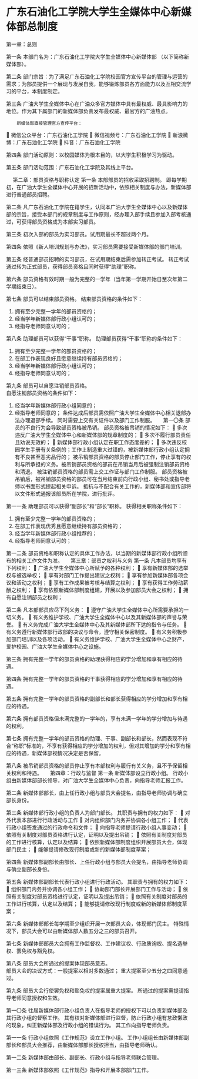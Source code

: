 # 广东石油化工学院大学生全媒体中心新媒体部总制度 #

第一章：总则

第一条	本部门名为：广东石油化工学院大学生全媒体中心新媒体部 （以下简称新媒体部）。

第二条	部门宗旨：为了满足广东石油化工学院校园官方宣传平台的管理与运营的需求；为部员提供一个展现与发展自我，能够锻炼部员各方面能力以及互相交流学习的平台，本制度制定。


第三条	广油大学生全媒体中心在广油众多官方媒体中具有最权威、最具影响力的地位。作为其下属部门的新媒体部负责发布最权威、最官方的广油热点。

		新媒体部直接管理官方宣传平台：
	微信公众平台：广东石油化工学院
	微信视频号：广东石油化工学院
	新浪微博：广东石油化工学院
	抖音：广东石油化工学院

第四条	部门活动原则：以校园媒体为根本目的，以大学生积极学习为驱动。

第五条	部门活动范围：广东石油化工学院及其线上平台。

 
第二章：部员资格与职称认定
第一条	本部部员的招收采取招聘制。
即每学期初，在广油大学生全媒体中心开展的招新活动中，依照相关制度与办法，新媒体部进行普通部员招聘。

第二条	凡广东石油化工学院在籍学生，认同本广油大学生全媒体中心以及新媒体部的宗旨，接受本部门的规章制度与工作原则，经办理入部手续且参加入部考核通过，可获得部员资格成为本部实习部员。

第三条	初次入部的部员为实习部员。试用期最长不超过两个月。

第四条	依照《新人培训规划与办法》，实习部员需要接受新媒体部的部门培训。

第五条	经普通部员招聘的实习部员，在试用期结束后需参加转正考试。
转正考试通过转为正式部员，获得部员资格且同时获得“助理”职称。

第六条	部员资格有效时期一般为完整的一学年（当年第一学期开始日至次年第二学期结束日）。

第七条	部员可以结束部员资格。
结束部员资格的条件如下：
1.	拥有至少完整一学年的部员资格的；
2.	经当学年新媒体部行政小组认可的；
3.	经指导老师同意认可的；

第八条	助理部员可以获得“干事“职称。
助理部员获得“干事“职称的条件如下：
1.	拥有至少完整一学年的部员资格的；
2.	在部工作表现良好且愿意继续持有部员资格的；
3.	经当学年新媒体部行政小组认可的；
4.	经指导老师同意认可的；

第九条	部员可以自愿注销部员资格。		
自愿注销部员资格的条件如下：
1.	经当学年新媒体部行政小组同意的；
2.	经指导老师同意的；
条件达成后部员需依照广油大学生全媒体中心相关退部办法办理退部手续。
同时需要上交有关证件以及部门工作制服。
 
第一〇条	部员的不良行为会导致部员资格被吊销。
部员资格被吊销的情况如下：
	多次违反广油大学生全媒体中心和新媒体部的规章制度的；
	多次不履行部员责任且劝说无效的；
	新媒体部行政小组认定在职工作态度差的；
	多次违反校园学生手册有关条例的；工作上制造重大过错的，被新媒体部行政小组认定拥有不良甚至恶劣品行的；
被吊销部员资格的部员停止部门工作，停止享有的权利与所承担的义务。被吊销部员资格的部员在吊销当月后被强制注销部员资格和清退。
被注销部员资格的部员需上交工作证与部门工作制服。
部员资格被吊销后，被吊销部员资格的部员可在当月结束前向行政小组、秘书处或指导老师以书面形式提起相关申诉。
抵抗与不配合有关工作的，新媒体部和宣传部将以文件形式通报该部员所在学院，进行批评。

第一一条	助理部员可以获得“副部长”和“部长”职称。
获得相关职称条件如下：
1.	拥有至少完整一学年的部员资格的；
2.	在部工作表现优秀且愿意继续持有部员资格的；
3.	经当学年新媒体部行政小组推荐的；
4.	经指导老师同意认可的；

第一二条	部员资格和职称认定的具体工作办法，以当期的新媒体部行政小组所颁布的相关工作文件为准。
 
第三章：部员之权利与义务
第一条	凡本部员均享有下列权利：
	广油大学生全媒体中心所赋予的各种权利；
	享有新媒体部的选举权与被选举权；
	享有对部门工作提出建议之权利；
	享有参加新媒体部各项会议和活动之权利；
	享有工作成果被考核与结算之权利；
	享有获得工作劳动薪酬之权利；
	享有依照新媒体部制度组建，开展以及参加部员大会之权利；
	拥有自愿注销部员之权利；

第二条	凡本部部员应尽下列义务：
	遵守广油大学生全媒体中心所需要承担的一切义务。
	有义务维护学校、广油大学生全媒体中心以及其新媒体部的声誉与荣誉。
	有义务完成广油大学生全媒体中心及其新媒体部所下达的指令与任务。
	有义务遵行新媒体部行政部的决议与命令，遵守相关保密制度。
	有义务积极参加部门培训以及各项活动。
	有义务维护学校、广油大学生全媒体中心之财产，爱护校园、广油大学生全媒体中心之设施。

第三条	拥有完整一学年的部员资格的助理获得相应的学分增加和享有相应的待遇。

第四条	拥有完整一学年的部员资格的干事获得相应的学分增加和享有相应的待遇。

第五条	拥有完整一学年的部员资格的副部长和部长获得相应的学分增加和享有相应的待遇。

第六条	拥有部员资格但未满完整的一学年的，享有未满一学年的学分增加与待遇的权利。

第七条	拥有完整一学年的部员资格的助理、干事、副部长和部长，然而表现不符合“称职”标准的，不享有获得相应的学分增加的权利，但对其增加的学分和享有相应的待遇，新媒体部视情况决定是否保留。

第八条	被吊销部员资格的部员停止享有本部权利与履行有关义务，且不予保留相关权利和待遇。
 
第四章：行政与监督
第一条	新媒体部设立行政小组。
行政小组由新媒体部部长领导，对广油大学生全媒体中心负责，向指导老师汇报工作。

第二条	新媒体部部长，由上任行政小组与部员大会提名，由指导老师协调与确立部长身份。

第三条	新媒体部行政小组的负责人为部门部长。
其职责与拥有的权力如下：
	对外代表本部进行行政活动与工作
	对内组织部门内务并协调各小组工作；
	代表行政小组签发通过的行政命令和文件；
	向指导老师提请行政小组人事变动；
	依照有关制度对部员资格进行认定，证明以及提出吊销；
	依照有关制度对部员的工作进行核算，认定以及结算；
	依照新媒体部制度组织开展部员大会，体现部门民主；
	能够提请修改现行制度或新的新媒体部制度草案；

第四条	新媒体部副部长由部长、上任行政小组与部员大会提名，由指导老师协调与确立副部长身份。

第五条	新媒体部副部长代表行政小组进行行政活动。
其职责与拥有的权力如下：
	组织部门内务并协调各小组工作；
	协助部门部长开展部门工作与活动；
	依照有关制度对部员资格进行认定，证明以及提出吊销；
	依照有关制度对部员的工作进行核算，认定以及结算；
	能够提请修改现行制度或新的新媒体部制度草案；

第六条	新媒体部部长每学期至少组织开展一次部员大会，体现部门民主。
特殊情况下，部员大会可以由新媒体部人数五分之三的部员召开。

第七条	新媒体部部员大会拥有工作监督权、工作建议权、行政质询权、提名选举权、罢免权与豁免权。

第八条	部员大会所通过的提案体现部员意志。		
部员大会的决议方式：一般提案以相对多数通过；
重大提案至少五分之四同意通过。

第九条	部员大会行使罢免权和豁免权的提案属重大提案。
所通过的提案需提请指导老师同意授权和生效。
 

第一〇条	往届新媒体部行政小组负责人在指导老师的授权下可以负责新媒体部及其行政小组的督察工作。
其有权对新媒体部进行监督，防止行政小组有怠政懒政的现象，纠正新媒体部及行政小组的错误行为。
其工作向指导老师负责。

第一一条	行政小组依照《工作规范》设立工作小组。
工作小组组长由新媒体部副部长和部员大会推荐，由新媒体部部长授权担当，由指导老师确认。

第一二条	新媒体部由部长、副部长、行政小组与指导老师联合管理。

第一三条	新媒体部依照《工作规范》指导和开展本部部门工作。
